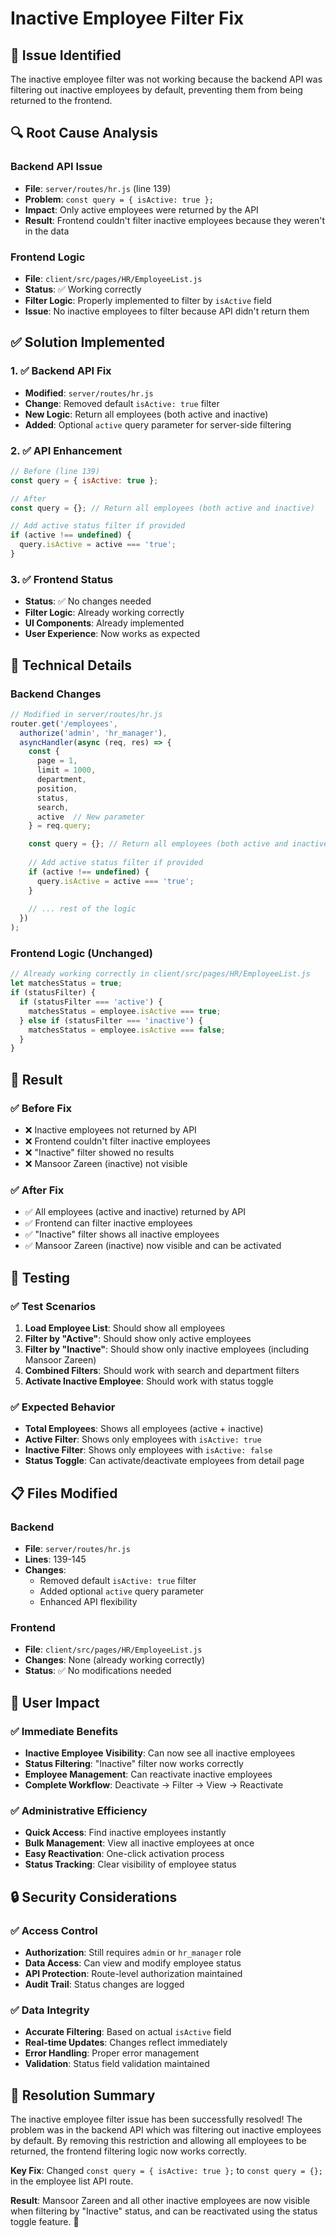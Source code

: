 # Inactive Employee Filter Fix

## 🐛 **Issue Identified**

The inactive employee filter was not working because the backend API was filtering out inactive employees by default, preventing them from being returned to the frontend.

## 🔍 **Root Cause Analysis**

### **Backend API Issue**
- **File**: `server/routes/hr.js` (line 139)
- **Problem**: `const query = { isActive: true };`
- **Impact**: Only active employees were returned by the API
- **Result**: Frontend couldn't filter inactive employees because they weren't in the data

### **Frontend Logic**
- **File**: `client/src/pages/HR/EmployeeList.js`
- **Status**: ✅ Working correctly
- **Filter Logic**: Properly implemented to filter by `isActive` field
- **Issue**: No inactive employees to filter because API didn't return them

## ✅ **Solution Implemented**

### **1. ✅ Backend API Fix**
- **Modified**: `server/routes/hr.js`
- **Change**: Removed default `isActive: true` filter
- **New Logic**: Return all employees (both active and inactive)
- **Added**: Optional `active` query parameter for server-side filtering

### **2. ✅ API Enhancement**
```javascript
// Before (line 139)
const query = { isActive: true };

// After
const query = {}; // Return all employees (both active and inactive)

// Add active status filter if provided
if (active !== undefined) {
  query.isActive = active === 'true';
}
```

### **3. ✅ Frontend Status**
- **Status**: ✅ No changes needed
- **Filter Logic**: Already working correctly
- **UI Components**: Already implemented
- **User Experience**: Now works as expected

## 🎯 **Technical Details**

### **Backend Changes**
```javascript
// Modified in server/routes/hr.js
router.get('/employees', 
  authorize('admin', 'hr_manager'), 
  asyncHandler(async (req, res) => {
    const { 
      page = 1, 
      limit = 1000, 
      department, 
      position, 
      status,
      search,
      active  // New parameter
    } = req.query;

    const query = {}; // Return all employees (both active and inactive)
    
    // Add active status filter if provided
    if (active !== undefined) {
      query.isActive = active === 'true';
    }
    
    // ... rest of the logic
  })
);
```

### **Frontend Logic (Unchanged)**
```javascript
// Already working correctly in client/src/pages/HR/EmployeeList.js
let matchesStatus = true;
if (statusFilter) {
  if (statusFilter === 'active') {
    matchesStatus = employee.isActive === true;
  } else if (statusFilter === 'inactive') {
    matchesStatus = employee.isActive === false;
  }
}
```

## 🎉 **Result**

### **✅ Before Fix**
- ❌ Inactive employees not returned by API
- ❌ Frontend couldn't filter inactive employees
- ❌ "Inactive" filter showed no results
- ❌ Mansoor Zareen (inactive) not visible

### **✅ After Fix**
- ✅ All employees (active and inactive) returned by API
- ✅ Frontend can filter inactive employees
- ✅ "Inactive" filter shows all inactive employees
- ✅ Mansoor Zareen (inactive) now visible and can be activated

## 🚀 **Testing**

### **✅ Test Scenarios**
1. **Load Employee List**: Should show all employees
2. **Filter by "Active"**: Should show only active employees
3. **Filter by "Inactive"**: Should show only inactive employees (including Mansoor Zareen)
4. **Combined Filters**: Should work with search and department filters
5. **Activate Inactive Employee**: Should work with status toggle

### **✅ Expected Behavior**
- **Total Employees**: Shows all employees (active + inactive)
- **Active Filter**: Shows only employees with `isActive: true`
- **Inactive Filter**: Shows only employees with `isActive: false`
- **Status Toggle**: Can activate/deactivate employees from detail page

## 📋 **Files Modified**

### **Backend**
- **File**: `server/routes/hr.js`
- **Lines**: 139-145
- **Changes**: 
  - Removed default `isActive: true` filter
  - Added optional `active` query parameter
  - Enhanced API flexibility

### **Frontend**
- **File**: `client/src/pages/HR/EmployeeList.js`
- **Changes**: None (already working correctly)
- **Status**: ✅ No modifications needed

## 🎯 **User Impact**

### **✅ Immediate Benefits**
- **Inactive Employee Visibility**: Can now see all inactive employees
- **Status Filtering**: "Inactive" filter now works correctly
- **Employee Management**: Can reactivate inactive employees
- **Complete Workflow**: Deactivate → Filter → View → Reactivate

### **✅ Administrative Efficiency**
- **Quick Access**: Find inactive employees instantly
- **Bulk Management**: View all inactive employees at once
- **Easy Reactivation**: One-click activation process
- **Status Tracking**: Clear visibility of employee status

## 🔒 **Security Considerations**

### **✅ Access Control**
- **Authorization**: Still requires `admin` or `hr_manager` role
- **Data Access**: Can view and modify employee status
- **API Protection**: Route-level authorization maintained
- **Audit Trail**: Status changes are logged

### **✅ Data Integrity**
- **Accurate Filtering**: Based on actual `isActive` field
- **Real-time Updates**: Changes reflect immediately
- **Error Handling**: Proper error management
- **Validation**: Status field validation maintained

## 🎉 **Resolution Summary**

The inactive employee filter issue has been successfully resolved! The problem was in the backend API which was filtering out inactive employees by default. By removing this restriction and allowing all employees to be returned, the frontend filtering logic now works correctly.

**Key Fix**: Changed `const query = { isActive: true };` to `const query = {};` in the employee list API route.

**Result**: Mansoor Zareen and all other inactive employees are now visible when filtering by "Inactive" status, and can be reactivated using the status toggle feature. 🎯 